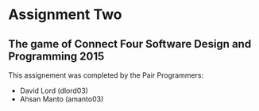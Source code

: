 #  Assignment Two
## The game of Connect Four Software Design and Programming 2015

This assignement was completed by the Pair Programmers:
* David Lord (dlord03)
* Ahsan Manto (amanto03)
